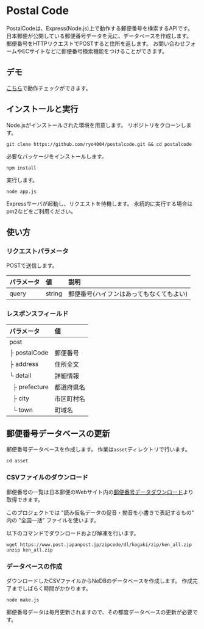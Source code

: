 # Postal Code

PostalCodeは、Express(Node.js)上で動作する郵便番号を検索するAPIです。
日本郵便が公開している郵便番号データを元に、データベースを作成します。
郵便番号をHTTPリクエストでPOSTすると住所を返します。
お問い合わせフォームやECサイトなどに郵便番号検索機能をつけることができます。

## デモ

<a href='https://postalcode.netlify.com/'>こちら</a>で動作チェックができます。

## インストールと実行

Node.jsがインストールされた環境を用意します。
リポジトリをクローンします。

```
git clone https://github.com/ryo4004/postalcode.git && cd postalcode
```

必要なパッケージをインストールします。

```
npm install
```

実行します。

```
node app.js
```

Expressサーバが起動し、リクエストを待機します。
永続的に実行する場合はpm2などをご利用ください。

## 使い方

### リクエストパラメータ

POSTで送信します。

| パラメータ | 値 | 説明 |
:---|:---|:---
| query | string | 郵便番号(ハイフンはあってもなくてもよい) |

### レスポンスフィールド

| パラメータ | 値 |
:---|:---
| post | |
| ├&nbsp;postalCode | 郵便番号 |
| ├&nbsp;address | 住所全文 |
| └&nbsp;detail | 詳細情報 |
| &nbsp;&nbsp;├&nbsp;prefecture | 都道府県名 |
| &nbsp;&nbsp;├&nbsp;city | 市区町村名 |
| &nbsp;&nbsp;└&nbsp;town | 町域名 |

## 郵便番号データベースの更新

郵便番号データベースを作成します。
作業は`asset`ディレクトリで行います。

```
cd asset
```

### CSVファイルのダウンロード

郵便番号の一覧は日本郵便のWebサイト内の<a href='https://www.post.japanpost.jp/zipcode/download.html'>郵便番号データダウンロード</a>より取得できます。

このプロジェクトでは "読み仮名データの促音・拗音を小書きで表記するもの" 内の "全国一括" ファイルを使います。

以下のコマンドでダウンロードおよび解凍を行います。

```
wget https://www.post.japanpost.jp/zipcode/dl/kogaki/zip/ken_all.zip
unzip ken_all.zip
```

### データベースの作成

ダウンロードしたCSVファイルからNeDBのデータベースを作成します。
作成完了までしばらく時間がかかります。

```
node make.js
```

郵便番号データは毎月更新されますので、その都度データベースの更新が必要です。